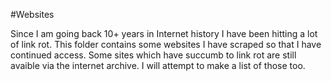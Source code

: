 #Websites

Since I am going back 10+ years in Internet history I have been hitting a lot of link rot. This folder contains some websites I have scraped so that I have continued access. Some sites which have succumb to link rot are still avaible via the internet archive. I will attempt to make a list of those too.